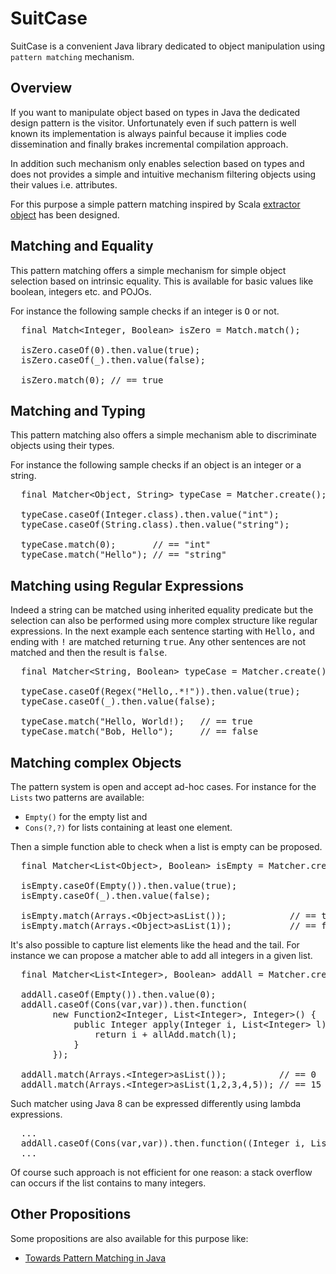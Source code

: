 SuitCase
========

SuitCase is a convenient Java library dedicated to object manipulation using `pattern matching` mechanism.

Overview
--------

If you want to manipulate object based on types in Java the dedicated design pattern is the visitor.
Unfortunately even if such pattern is well known its implementation is always painful because it implies
code dissemination and finally brakes incremental compilation approach.

In addition such mechanism only enables selection based on types and does not provides a simple and
intuitive mechanism filtering objects using their values i.e. attributes.

For this purpose a simple pattern matching inspired by Scala [extractor object](http://www.scala-lang.org/node/112)
has been designed.

Matching and Equality
---------------------

This pattern matching offers a simple mechanism for simple object selection based on intrinsic equality.
This is available for basic values like boolean, integers etc. and POJOs.

For instance the following sample checks if an integer is <tt>O</tt> or not.

<pre>
  final Match&lt;Integer, Boolean> isZero = Match.match();

  isZero.caseOf(0).then.value(true);
  isZero.caseOf(_).then.value(false);
    
  isZero.match(0); // == true
</pre>

Matching and Typing
-------------------

This pattern matching also offers a simple mechanism able to discriminate objects using their types.

For instance the following sample checks if an object is an integer or a string.

<pre>
  final Matcher&lt;Object, String> typeCase = Matcher.create();

  typeCase.caseOf(Integer.class).then.value("int");
  typeCase.caseOf(String.class).then.value("string");

  typeCase.match(0);       // == "int"
  typeCase.match("Hello"); // == "string"
</pre>

Matching using Regular Expressions
----------------------------------

Indeed a string can be matched using inherited equality predicate but the selection can also be performed using
more complex structure like regular expressions. In the next example each sentence starting with <tt>Hello,</tt>
and ending with <tt>!</tt> are matched returning <tt>true</tt>. Any other sentences are not matched and then the
result is <tt>false</tt>.

<pre>
  final Matcher&lt;String, Boolean> typeCase = Matcher.create();

  typeCase.caseOf(Regex("Hello,.*!")).then.value(true);
  typeCase.caseOf(_).then.value(false);

  typeCase.match("Hello, World!);   // == true
  typeCase.match("Bob, Hello");     // == false
</pre>

Matching complex Objects 
------------------------

The pattern system is open and accept ad-hoc cases. For instance for the `Lists` two patterns are available:
* `Empty()` for the empty list and
* `Cons(?,?)` for lists containing at least one element.

Then a simple function able to check when a list is empty can be proposed.

<pre>
  final Matcher&lt;List&lt;Object>, Boolean> isEmpty = Matcher.create();

  isEmpty.caseOf(Empty()).then.value(true);
  isEmpty.caseOf(_).then.value(false);

  isEmpty.match(Arrays.&lt;Object>asList());            // == true
  isEmpty.match(Arrays.&lt;Object>asList(1));           // == false
</pre>

It's also possible to capture list elements like the head and the tail. For instance we can propose a matcher
able to add all integers in a given list.

<pre>
  final Matcher&lt;List&lt;Integer>, Boolean> addAll = Matcher.create();

  addAll.caseOf(Empty()).then.value(0);
  addAll.caseOf(Cons(var,var)).then.function(
        new Function2&lt;Integer, List&lt;Integer>, Integer>() {
            public Integer apply(Integer i, List&lt;Integer> l) {
                return i + allAdd.match(l);
            }
        });

  addAll.match(Arrays.&lt;Integer>asList());          // == 0
  addAll.match(Arrays.&lt;Integer>asList(1,2,3,4,5)); // == 15
</pre>

Such matcher using Java 8 can be expressed differently using lambda expressions.

<pre>
  ...
  addAll.caseOf(Cons(var,var)).then.function((Integer i, List&lt;Integer> l) -> i + allAdd.match(l));
  ...
</pre>

Of course such approach is not efficient for one reason: a stack overflow can occurs if the list contains
to many integers.

Other Propositions
------------------

Some propositions are also available for this purpose like:
* [Towards Pattern Matching in Java](http://kerflyn.wordpress.com/2012/05/09/towards-pattern-matching-in-java/)
